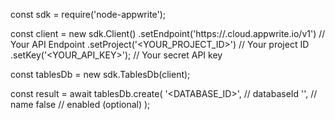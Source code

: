 const sdk = require('node-appwrite');

const client = new sdk.Client()
    .setEndpoint('https://<REGION>.cloud.appwrite.io/v1') // Your API Endpoint
    .setProject('<YOUR_PROJECT_ID>') // Your project ID
    .setKey('<YOUR_API_KEY>'); // Your secret API key

const tablesDb = new sdk.TablesDb(client);

const result = await tablesDb.create(
    '<DATABASE_ID>', // databaseId
    '<NAME>', // name
    false // enabled (optional)
);
